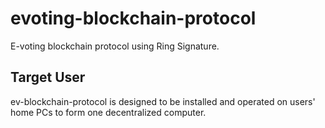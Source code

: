 # evoting-blockchain-protocol

E-voting blockchain protocol using Ring Signature.

## Target User

ev-blockchain-protocol is designed to be installed and operated on users' home PCs to form one decentralized computer.

